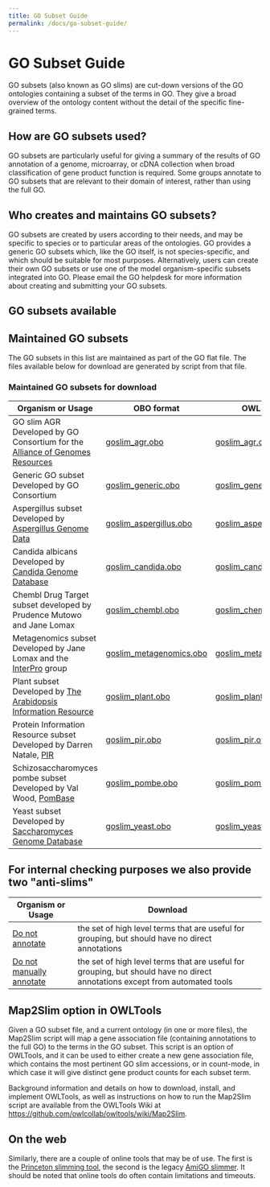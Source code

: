 ```yaml
---
title: GO Subset Guide
permalink: /docs/go-subset-guide/
---
```


# GO Subset Guide

GO subsets (also known as GO slims) are cut-down versions of the GO ontologies containing a subset of the terms in GO. They give a broad overview of the ontology content without the detail of the specific fine-grained terms.

## How are GO subsets used?

GO subsets are particularly useful for giving a summary of the results of GO annotation of a genome, microarray, or cDNA collection when broad classification of gene product function is required. Some groups annotate to GO subsets that are relevant to their domain of interest, rather than using the full GO.
## Who creates and maintains GO subsets?

GO subsets are created by users according to their needs, and may be specific to species or to particular areas of the ontologies. GO provides a generic GO subsets which, like the GO itself, is not species-specific, and which should be suitable for most purposes. Alternatively, users can create their own GO subsets or use one of the model organism-specific subsets integrated into GO. Please email the GO helpdesk for more information about creating and submitting your GO subsets.
## GO subsets available

## Maintained GO subsets

The GO subsets in this list are maintained as part of the GO flat file. The files available below for download are generated by script from that file.
### Maintained GO subsets for download
|Organism or Usage |	OBO format | OWL format | json format |yaml format |
|------------------|----------|----------|----------|----------|
|GO slim AGR Developed by GO Consortium for the [Alliance of Genomes Resources](https://www.alliancegenome.org/) |[goslim_agr.obo](http://current.geneontology.org/ontology/subsets/goslim_agr.obo)| [goslim_agr.owl](http://current.geneontology.org/ontology/subsets/goslim_agr.owl) | [goslim_agr.json](http://current.geneontology.org/ontology/subsets/goslim_agr.json) | [goslim_agr.yaml](http://current.geneontology.org/ontology/subsets/goslim_agr.yaml)|
|Generic GO subset Developed by GO Consortium |[goslim_generic.obo](http://current.geneontology.org/ontology/subsets/goslim_generic.obo)| [goslim_generic.owl](http://current.geneontology.org/ontology/subsets/goslim_generic.owl) | [goslim_generic.json](http://current.geneontology.org/ontology/subsets/goslim_generic.json) | [goslim_generic.yaml](http://current.geneontology.org/ontology/subsets/goslim_generic.yaml)|
|Aspergillus subset Developed by [Aspergillus Genome Data](http://www.aspgd.org/) |[goslim_aspergillus.obo](http://current.geneontology.org/ontology/subsets/goslim_aspergillus.obo)| [goslim_aspergillus.owl](http://current.geneontology.org/ontology/subsets/goslim_aspergillus.owl) | [goslim_aspergillus.json](http://current.geneontology.org/ontology/subsets/goslim_aspergillus.json) | [goslim_aspergillus.yaml](http://current.geneontology.org/ontology/subsets/goslim_aspergillus.yaml)|
|Candida albicans Developed by [Candida Genome Database](http://www.candidagenome.org/) |[goslim_candida.obo](http://current.geneontology.org/ontology/subsets/goslim_candida.obo)| [goslim_candida.owl](http://current.geneontology.org/ontology/subsets/goslim_candida.owl) | [goslim_candida.json](http://current.geneontology.org/ontology/subsets/goslim_candida.json) | [goslim_candida.yaml](http://current.geneontology.org/ontology/subsets/goslim_candida.yaml)|
|Chembl Drug Target subset developed by Prudence Mutowo and Jane Lomax |[goslim_chembl.obo](http://current.geneontology.org/ontology/subsets/goslim_chembl.obo)| [goslim_chembl.owl](http://current.geneontology.org/ontology/subsets/goslim_chembl.owl) | [goslim_chembl.json](http://current.geneontology.org/ontology/subsets/goslim_chembl.json) | [goslim_chembl.yaml](http://current.geneontology.org/ontology/subsets/goslim_chembl.yaml)|
|Metagenomics subset Developed by Jane Lomax and the [InterPro](http://www.ebi.ac.uk/interpro/) group |[goslim_metagenomics.obo](http://current.geneontology.org/ontology/subsets/goslim_metagenomics.obo)| [goslim_metagenomics.owl](http://current.geneontology.org/ontology/subsets/goslim_metagenomics.owl) | [goslim_metagenomics.json](http://current.geneontology.org/ontology/subsets/goslim_metagenomics.json) | [goslim_metagenomics.yaml](http://current.geneontology.org/ontology/subsets/goslim_metagenomics.yaml)|
|Plant subset Developed by [The Arabidopsis Information Resource](https://www.arabidopsis.org/) |[goslim_plant.obo](http://current.geneontology.org/ontology/subsets/goslim_plant.obo)| [goslim_plant.owl](http://current.geneontology.org/ontology/subsets/goslim_plant.owl) | [goslim_plant.json](http://current.geneontology.org/ontology/subsets/goslim_plant.json) | [goslim_plant.yaml](http://current.geneontology.org/ontology/subsets/goslim_plant.yaml)|
|Protein Information Resource subset Developed by Darren Natale, [PIR](https://pir.georgetown.edu/) |[goslim_pir.obo](http://current.geneontology.org/ontology/subsets/goslim_pir.obo)| [goslim_pir.owl](http://current.geneontology.org/ontology/subsets/goslim_pir.owl) | [goslim_pir.json](http://current.geneontology.org/ontology/subsets/goslim_pir.json) | [goslim_pir.yaml](http://current.geneontology.org/ontology/subsets/goslim_pir.yaml)|
|Schizosaccharomyces pombe subset Developed by Val Wood, [PomBase](https://www.pombase.org/) |[goslim_pombe.obo](http://current.geneontology.org/ontology/subsets/goslim_pombe.obo)| [goslim_pombe.owl](http://current.geneontology.org/ontology/subsets/goslim_pombe.owl) | [goslim_pombe.json](http://current.geneontology.org/ontology/subsets/goslim_pombe.json) | [goslim_pombe.yaml](http://current.geneontology.org/ontology/subsets/goslim_pombe.yaml)|
|Yeast subset Developed by [Saccharomyces Genome Database](https://www.yeastgenome.org/) |[goslim_yeast.obo](http://current.geneontology.org/ontology/subsets/goslim_yeast.obo)| [goslim_yeast.owl](http://current.geneontology.org/ontology/subsets/goslim_yeast.owl) | [goslim_yeast.json](http://current.geneontology.org/ontology/subsets/goslim_yeast.json) | [goslim_yeast.yaml](http://current.geneontology.org/ontology/subsets/goslim_yeast.yaml)|



## For internal checking purposes we also provide two "anti-slims"
|Organism or Usage |	Download|
|------------------|----------|
|[Do not annotate](http://geneontology.org/ontology/subsets/gocheck_do_not_annotate.obo)|the set of high level terms that are useful for grouping, but should have no direct annotations|
|[Do not manually annotate](http://geneontology.org/ontology/subsets/gocheck_do_not_manually_annotate.obo)|the set of high level terms that are useful for grouping, but should have no direct annotations except from automated tools|

## Map2Slim option in OWLTools

Given a GO subset file, and a current ontology (in one or more files), the Map2Slim script will map a gene association file (containing annotations to the full GO) to the terms in the GO subset. This script is an option of OWLTools, and it can be used to either create a new gene association file, which contains the most pertinent GO slim accessions, or in count-mode, in which case it will give distinct gene product counts for each subset term.

Background information and details on how to download, install, and implement OWLTools, as well as instructions on how to run the Map2Slim script are available from the OWLTools Wiki at https://github.com/owlcollab/owltools/wiki/Map2Slim.
## On the web

Similarly, there are a couple of online tools that may be of use. The first is the [Princeton slimming tool](http://go.princeton.edu/), the second is the legacy [AmiGO slimmer](http://amigo1.geneontology.org/cgi-bin/amigo/slimmer). It should be noted that online tools do often contain limitations and timeouts.
